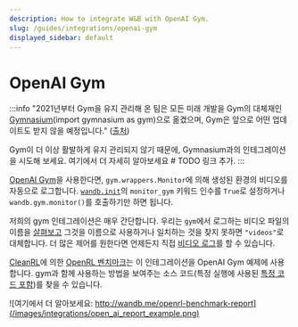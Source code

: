 ```yaml
---
description: How to integrate W&B with OpenAI Gym.
slug: /guides/integrations/openai-gym
displayed_sidebar: default
---
```


# OpenAI Gym

:::info
"2021년부터 Gym을 유지 관리해 온 팀은 모든 미래 개발을 Gym의 대체재인 [Gymnasium](https://github.com/Farama-Foundation/Gymnasium)(import gymnasium as gym)으로 옮겼으며, Gym은 앞으로 어떤 업데이트도 받지 않을 예정입니다." ([출처](https://github.com/openai/gym#the-team-that-has-been-maintaining-gym-since-2021-has-moved-all-future-development-to-gymnasium-a-drop-in-replacement-for-gym-import-gymnasium-as-gym-and-gym-will-not-be-receiving-any-future-updates-please-switch-over-to-gymnasium-as-soon-as-youre-able-to-do-so-if-youd-like-to-read-more-about-the-story-behind-this-switch-please-check-out-this-blog-post))

Gym이 더 이상 활발하게 유지 관리되지 않기 때문에, Gymnasium과의 인테그레이션을 시도해 보세요. 여기에서 더 자세히 알아보세요 # TODO 링크 추가.
:::

[OpenAI Gym](https://gym.openai.com/)을 사용한다면, `gym.wrappers.Monitor`에 의해 생성된 환경의 비디오를 자동으로 로그합니다. [`wandb.init`](../../../ref/python/init.md)의 `monitor_gym` 키워드 인수를 `True`로 설정하거나 `wandb.gym.monitor()`를 호출하기만 하면 됩니다.

저희의 gym 인테그레이션은 매우 간단합니다. 우리는 `gym`에서 로그하는 비디오 파일의 이름을 [살펴보고](https://github.com/wandb/wandb/blob/master/wandb/integration/gym/__init__.py#L15) 그것을 이름으로 사용하거나 일치하는 것을 찾지 못하면 `"videos"`로 대체합니다. 더 많은 제어를 원한다면 언제든지 직접 [비디오 로그](../../track/log/media.md)를 할 수 있습니다.

[CleanRL](https://github.com/vwxyzjn/cleanrl)에 의한 [OpenRL 벤치마크](http://wandb.me/openrl-benchmark-report)는 이 인테그레이션을 OpenAI Gym 예제에 사용합니다. gym과 함께 사용하는 방법을 보여주는 소스 코드(특정 실행에 사용된 [특정 코드 포함](https://wandb.ai/cleanrl/cleanrl.benchmark/runs/2jrqfugg/code?workspace=user-costa-huang))를 찾을 수 있습니다.

![여기에서 더 알아보세요: http://wandb.me/openrl-benchmark-report](/images/integrations/open_ai_report_example.png)